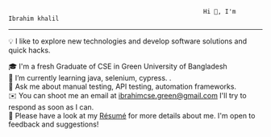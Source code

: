                                                           Hi 👋, I'm Ibrahim khalil 
-------------------------------------------------------------------------------------------------------------------------------------------------------------------------

💡  I like to explore new technologies and develop software solutions and quick hacks.        
                                       
🎓  I'm a fresh Graduate of CSE in Green University of Bangladesh                                     
🌱  I’m currently learning java, selenium, cypress.                                          .                                   
💬 Ask me about manual testing, API testing, automation frameworks.                                                                                
✉️  You can shoot me an email at ibrahimcse.green@gmail.com I'll try to respond as soon as I can.                                                 
📄  Please have a look at my [Résumé](https://www.linkedin.com/in/ibrahim-khalil-1a28a5258/) for more details about me. I'm open to feedback and suggestions!                                     
